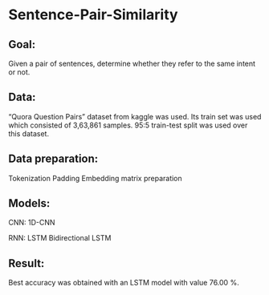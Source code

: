 # Sentence-Pair-Similarity

## Goal: 
Given a pair of sentences, determine whether they refer to the same intent or not.



## Data:
“Quora Question Pairs” dataset from kaggle was used. Its train set was used which consisted of 3,63,861 samples. 95:5 train-test split was used over this dataset.



## Data preparation:
Tokenization
Padding
Embedding matrix preparation



## Models:
CNN:		1D-CNN

RNN:		LSTM
		Bidirectional LSTM



## Result:
Best accuracy was obtained with an LSTM model with value 76.00 %.
